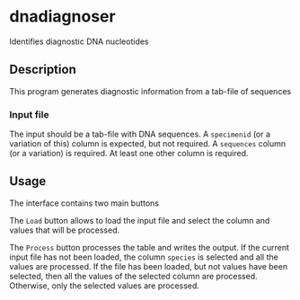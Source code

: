 # dnadiagnoser
Identifies diagnostic DNA nucleotides

## Description
This program generates diagnostic information from a tab-file of sequences

### Input file
The input should be a tab-file with DNA sequences. A `specimenid` (or a variation of this) column is expected, but not required. A `sequences` column (or a variation) is required. At least one other column is required.

## Usage

The interface contains two main buttons

The `Load` button allows to load the input file and select the column and values that will be processed.

The `Process` button processes the table and writes the output. If the current input file has not been loaded, the column `species` is selected and all the values are processed. If the file has been loaded, but not values have been selected, then all the values of the selected column are processed. Otherwise, only the selected values are processed.
